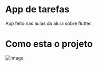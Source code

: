 # App de tarefas

App feito nas aulas da alura sobre flutter. 

# Como esta o projeto

![Image](https://github.com/user-attachments/assets/18bc6675-8524-48e2-9234-7eb2c9c1b40e)
